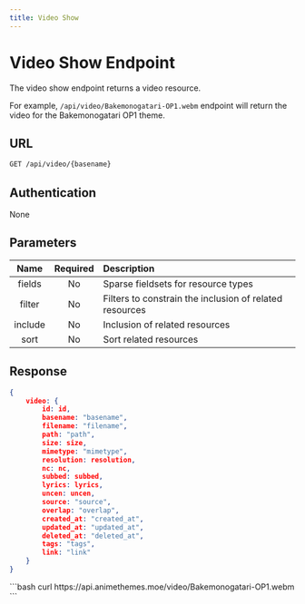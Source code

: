 ```yaml
---
title: Video Show
---
```


<Block>

# Video Show Endpoint

The video show endpoint returns a video resource.

For example, `/api/video/Bakemonogatari-OP1.webm` endpoint will return the video for the Bakemonogatari OP1 theme.

## URL

```sh
GET /api/video/{basename}
```

## Authentication

None

## Parameters

| Name    | Required | Description                                             |
| :-----: | :------: | :------------------------------------------------------ |
| fields  | No       | Sparse fieldsets for resource types                     |
| filter  | No       | Filters to constrain the inclusion of related resources |
| include | No       | Inclusion of related resources                          |
| sort    | No       | Sort related resources                                  |

## Response

```json
{
    video: {
        id: id,
        basename: "basename",
        filename: "filename",
        path: "path",
        size: size,
        mimetype: "mimetype",
        resolution: resolution,
        nc: nc,
        subbed: subbed,
        lyrics: lyrics,
        uncen: uncen,
        source: "source",
        overlap: "overlap",
        created_at: "created_at",
        updated_at: "updated_at",
        deleted_at: "deleted_at",
        tags: "tags",
        link: "link"
    }
}
```

<Example>

<CURL>
```bash
curl https://api.animethemes.moe/video/Bakemonogatari-OP1.webm
```
</CURL>

</Example>

</Block>